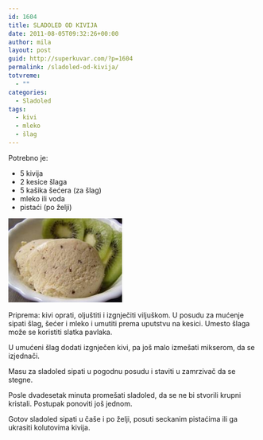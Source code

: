 ```yaml
---
id: 1604
title: SLADOLED OD KIVIJA
date: 2011-08-05T09:32:26+00:00
author: mila
layout: post
guid: http://superkuvar.com/?p=1604
permalink: /sladoled-od-kivija/
totvreme:
  - ""
categories:
  - Sladoled
tags:
  - kivi
  - mleko
  - šlag
---
```

Potrebno je:

  * 5 kivija
  * 2 kesice šlaga
  * 5 kašika šećera (za šlag)
  * mleko ili voda
  * pistaći (po želji)

<img class="alignnone size-full wp-image-1605" title="sladoledkivi" src="/wp-content/uploads/2011/08/sladoledkivi-e1312536586878.jpg" alt="" width="229" height="169" /> 

Priprema: kivi oprati, oljuštiti i izgnječiti viljuškom. U posudu za mućenje sipati šlag, šećer i mleko i umutiti prema uputstvu na kesici. Umesto šlaga može se koristiti slatka pavlaka.

U umućeni šlag dodati izgnječen kivi, pa još malo izmešati mikserom, da se izjednači.

Masu za sladoled sipati u pogodnu posudu i staviti u zamrzivač da se stegne.

Posle dvadesetak minuta promešati sladoled, da se ne bi stvorili krupni kristali. Postupak ponoviti još jednom.

Gotov sladoled sipati u čaše i po želji, posuti seckanim pistaćima ili ga ukrasiti kolutovima kivija.
